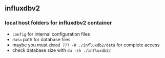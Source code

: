 ## influxdbv2


### local host folders for influxdbv2 container

* `config` for internal configuration files
* `data` path for database files
* maybe you must `chmod 777 -R ./influxdb2/data` for complete access 
* check database size with `du -sh ./influxdb2/`